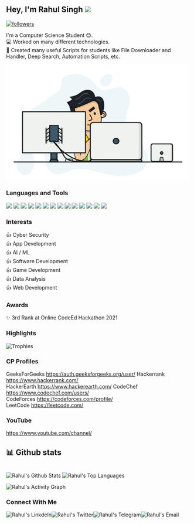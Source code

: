 ## Hey, I'm Rahul Singh <img src="https://media.giphy.com/media/hvRJCLFzcasrR4ia7z/giphy.gif" width="25px">

<!-- ![visitor badge](https://visitor-badge.glitch.me/badge?page_id=rahulsingh7105.visitor-badge) -->
<a href="https://github.com/rahulsingh7105"><img alt="followers" title="Follow me on Github" src="https://img.shields.io/github/followers/rahulsingh7105?color=236ad3&labelColor=1155ba&style=for-the-badge&logo=github&label=Follow" height="20px"/></a>  
    
I'm a Computer Science Student 😊.  
💻 Worked on many different technologies.  
📜 Created many useful Scripts for students like File Downloader and Handler, Deep Search, Automation Scripts, etc.  

<img alt="GIF" src="img.gif?raw=true" width="500"/>  

### Languages and Tools  

<code><img height="30" src="https://img.icons8.com/color/48/000000/c-plus-plus-logo.png"/></code>
<code><img height="30" src="https://img.icons8.com/color/48/000000/python.png"/></code>
<code><img height="30" src="https://img.icons8.com/color/48/000000/c-programming.png"/></code>
<code><img height="30" src="https://img.icons8.com/color/48/000000/kotlin.png"/></code>
<code><img height="30" src="https://img.icons8.com/color/48/000000/java-coffee-cup-logo.png"/></code>
<code><img height="30" src="https://img.icons8.com/color/48/000000/c-sharp-logo.png"/></code>
<code><img height="30" src="https://img.icons8.com/color/48/000000/html-5.png"/></code>
<code><img height="30" src="https://img.icons8.com/color/48/000000/css3.png"/></code>
<code><img height="30" src="https://img.icons8.com/color/48/000000/javascript.png"/></code>
<code><img height="30" src="https://img.icons8.com/fluent/48/000000/android-os.png"/></code>
<code><img height="30" src="https://img.icons8.com/color/48/000000/firebase.png"/></code>
<code><img height="30" src="https://img.icons8.com/color/48/000000/flutter.png"/></code>
<code><img height="30" src="https://img.icons8.com/color/48/000000/oracle-logo.png"/></code>
<code><img height="30" src="https://img.icons8.com/fluent/48/000000/github.png"/></code>
<!--<code><img height="30" src="https://img.icons8.com/ios-filled/50/000000/unity.png"/></code>
<code><img height="30" src="https://img.icons8.com/officel/16/000000/selenium-test-automation.png"/></code>  -->

### Interests
👍 Cyber Security                                  
👍 App Development  
👍 AI / ML  
👍 Software Development  
👍 Game Development  
👍 Data Analysis  
👍 Web Development


### Awards 
✨ 3rd Rank at Online CodeEd Hackathon 2021  

### **Highlights**

![Trophies](https://github-profile-trophy.vercel.app/?username=rahulsingh7105&theme=dracula&column=7&margin-w=15&margin-h=15)

### CP Profiles
 GeeksForGeeks  https://auth.geeksforgeeks.org/user/
 Hackerrank     https://www.hackerrank.com/  
 HackerEarth    https://www.hackerearth.com/ 
 CodeChef       https://www.codechef.com/users/  
 CodeForces     https://codeforces.com/profile/  
 LeetCode       https://leetcode.com/  
 
### YouTube
 https://www.youtube.com/channel/
 

## 📊 Github stats

<!-- <details>  -->
<!--   <summary>💻 GitHub Profile Stats</summary> -->
  <br/>
    <a><img alt="Rahul's Github Stats" src="https://denvercoder1-github-readme-stats.vercel.app/api?username=rahulsingh7105&show_icons=true&count_private=true&theme=react&hide_border=true&bg_color=1F222E&title_color=F85D7F&icon_color=F8D866" /></a>
  <a><img alt="Rahul's Top Languages" src="https://denvercoder1-github-readme-stats.vercel.app/api/top-langs/?username=rahulsingh7105&langs_count=8&layout=compact&theme=react&hide_border=true&bg_color=1F222E&title_color=F85D7F&icon_color=F8D866" /></a>
  <br/>
<!--   <b>Note:</b> Top languages is only a metric of the languages my public code consists of and doesn't reflect experience or skill level. -->
<!-- </details> -->

<a><img alt="Rahul's Activity Graph" src="https://activity-graph.herokuapp.com/graph?username=rahulsingh7105&bg_color=1F222E&color=F8D866&line=F85D7F&point=FFFFFF&hide_border=true" /></a>  

### Connect With Me
<a href="https://www.linkedin.com/in/" target="_blank">
  <img align="left" alt="Rahul's LinkdeIn" src="https://img.shields.io/badge/LinkedIn-0077B5?style=for-the-badge&logo=linkedin&logoColor=white" />
</a>
<a href="https://twitter.com/" target="_blank">
  <img align="left" alt="Rahul's Twitter" src="https://img.shields.io/badge/Twitter-1DA1F2?style=for-the-badge&logo=twitter&logoColor=white" />
</a>
<a href="https://t.me/" target="_blank">
  <img align="left" alt="Rahul's Telegram" src="https://img.shields.io/badge/Telegram-2CA5E0?style=for-the-badge&logo=telegram&logoColor=white" />
</a>
<a href="rahulsingh71059@gmail.com" target="_blank">
  <img align="left" alt="Rahul's Email" src="https://img.shields.io/badge/Gmail-D14836?style=for-the-badge&logo=gmail&logoColor=white" />
</a>
